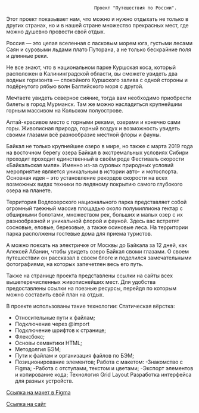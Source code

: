                                      Проект "Путешествия по России".

 Этот проект показывает нам, что можно и нужно отдыхать не только в других странах,
 но и в нашей стране множество прекрасных мест, где можно душевно провести свой отдых.
 
 Россия — это целая вселенная с ласковым морем юга, густыми лесами Саян и суровыми льдами плато Путорана,
 а не только бескрайние поля и длинные реки.
 
 Не все знают, что в национальном парке Куршская коса, который расположен в Калининградской области,
 вы сможете увидеть два водных горизонта — спокойного Куршского залива с одной стороны и
 подёрнутого рябью волн Балтийского моря с другой.
  
 Мечтаете увидеть северное сияние, тогда вам необходимо приобрести билеты в город Мурманск.
 Там же можно насладиться крупнейшим горным массивом на Кольском полуострове.
 
 Алтай-красивое место с горными реками, озерами и конечно сами горы.
 Живописная природа, горный воздух и возможность увидеть своими глазами всё разнообразие местной флоры и фауны.
 
 Байкал не только  крупнейшее озеро в мире, но также с марта 2019 года на восточном берегу озера Байкал в экстремальных условиях Сибири
 проходит проходит  единственный в своём роде Фестиваль скорости «Байкальская миля».
 Именно из-за суровых природных условий мероприятие является уникальным в истории авто- и мотоспорта. 
 Основная идея – это установление рекордов скорости на всех возможных видах техники по ледяному покрытию самого глубокого озера на планете. 
 
 Территория Водлозерского национального парка представляет собой огромный таежный массив площадью около полумиллиона гектар с обширными болотами, множеством рек,
 больших и малых озер с их разнообразной и уникальной флорой и фауной. Здесь вас встретят сосновые, еловые, березовые, а также осиновые леса. На территории парка располжены гостевые дома для приема туристов.
 
 А можно поехать на электричке от Москвы до Байкала за 12 дней, как Алексей Абанин, чтобы увидеть озеро Байкал своми глазами. О своем путешествии он рассказал в своем блоге и поделился замечательными фотографиями,
 на которых запечетлен весь его путь.

 Также на странице проекта представлены ссылки на сайты всех вышеперечисленных живописнейших мест.
 Для удобства предоставлены ссылки на поезные ресурсы, перейдя по которым можно составить свой план на отдых.
 

 В проекте использованы такие технологии:
 Статическая вёрстка:
 - Относительные пути к файлам;
 - Подключение через @import
 - Подключение шрифтов к странице;
 - Флексбокс;
 - Основы семантики HTML;
 - Методолгия БЭМ;
 - Пути к файлам и организация файлов по БЭМ;
 - Позиционирование элементов;
 Работа с макетом:
 -Знакомство с Figma;
 -Работа с отступами, текстом и цветами;
 -Экспорт элементов и копирование кода;
 Технология Grid Layout
 Разработка интерфейса для разных устройств.

[Ссылка на макет в Figma](https://www.figma.com/file/5S2WSbEFL6awjVWJ0NWL8Q/Sprint-3_-Russia-_-desktop-%2B-mobile?node-id=28503%3A0)

[Ссылка на сайт](https://github.com/Marinaweb86/russian-travel.index.html)